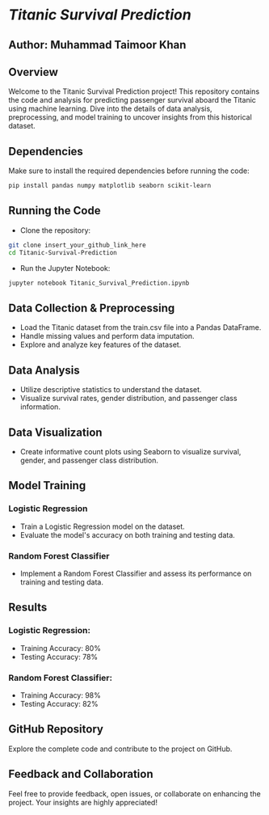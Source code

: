 # _Titanic Survival Prediction_

## Author: Muhammad Taimoor Khan

## Overview

Welcome to the Titanic Survival Prediction project! This repository contains the code and analysis for predicting passenger survival aboard the Titanic using machine learning. Dive into the details of data analysis, preprocessing, and model training to uncover insights from this historical dataset.

## Dependencies

Make sure to install the required dependencies before running the code:

```bash
pip install pandas numpy matplotlib seaborn scikit-learn
```

## Running the Code

- Clone the repository:
```bash
git clone insert_your_github_link_here
cd Titanic-Survival-Prediction
```

- Run the Jupyter Notebook:
```bash
jupyter notebook Titanic_Survival_Prediction.ipynb
```

## Data Collection & Preprocessing
- Load the Titanic dataset from the train.csv file into a Pandas DataFrame.
- Handle missing values and perform data imputation.
- Explore and analyze key features of the dataset.

## Data Analysis
- Utilize descriptive statistics to understand the dataset.
- Visualize survival rates, gender distribution, and passenger class information.

## Data Visualization
- Create informative count plots using Seaborn to visualize survival, gender, and passenger class distribution.

## Model Training
### Logistic Regression
- Train a Logistic Regression model on the dataset.
- Evaluate the model's accuracy on both training and testing data.

### Random Forest Classifier
- Implement a Random Forest Classifier and assess its performance on training and testing data.

## Results
### Logistic Regression:

- Training Accuracy: 80%
- Testing Accuracy: 78%

### Random Forest Classifier:

- Training Accuracy: 98%
- Testing Accuracy: 82%

## GitHub Repository
Explore the complete code and contribute to the project on GitHub.

## Feedback and Collaboration
Feel free to provide feedback, open issues, or collaborate on enhancing the project. Your insights are highly appreciated!

